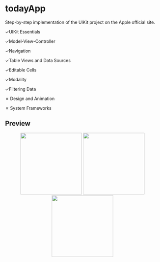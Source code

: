 # todayApp
Step-by-step implementation of the UIKit project on the Apple official site.

&check;UIKit Essentials

&check;Model-View-Controller

&check;Navigation

&check;Table Views and Data Sources

&check;Editable Cells

&check;Modality

&check;Filtering Data

&cross; Design and Animation

&cross; System Frameworks

## Preview

<p align="center">
<img src="https://user-images.githubusercontent.com/69075047/139699151-18b87c58-a0b3-42bd-8b0d-bb95a871f37b.png" width="200" heigh="200">
    <img src="https://user-images.githubusercontent.com/69075047/139699049-c4c235fc-7dec-4f27-86b4-706bab538c37.png" width="200" heigh="200">
  <img src="https://user-images.githubusercontent.com/69075047/139699055-889604fb-36ac-49bf-a5bd-d75d72fd2547.png" width="200" heigh="200">


</p>


 
